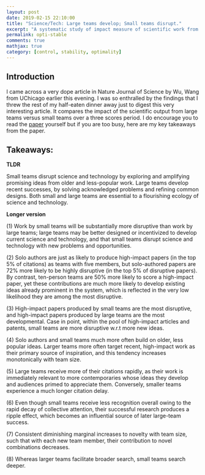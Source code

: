 ```yaml
---
layout: post
date: 2019-02-15 22:10:00
title: "Science/Tech: Large teams develop; Small teams disrupt."
excerpt: "A systematic study of impact measure of scientific work from small teams vs. large teams."
permalink: opti-stable
comments: true
mathjax: true
category: [control, stability, optimality]
---
```


## Introduction

I came across a very dope article in Nature Journal of Science by Wu, Wang from UChicago earlier this evening. I was so enthralled by the findings that I threw the rest of my half-eaten dinner away just to digest this very interesting article. It compares the impact of the scientific output from large teams versus small teams over a three scores period. I do encourage you to read the [paper](https://www.nature.com/articles/s41586-019-0941-9) yourself but if you are too busy, here are my key takeaways from the paper.

## Takeaways:

**TLDR**

Small teams disrupt science and technology by exploring and amplifying promising ideas from older and less-popular work. Large teams develop recent successes, by solving acknowledged problems and refining common designs. Both small and large teams are essential to a flourishing ecology of science and technology.

**Longer version**

(1) Work by small teams will be substantially more disruptive than work by large teams; large teams may be better designed or incentivized to develop current science and technology, and that small teams disrupt science and technology with new problems and opportunities.

(2) Solo authors are just as likely to produce high-impact papers (in the top 5% of citations) as teams with five members, but solo-authored papers are 72% more likely to be highly disruptive (in the top 5% of disruptive papers). By contrast, ten-person teams are 50% more likely to score a high-impact paper, yet these contributions are much more likely to develop existing ideas already prominent in the system, which is reflected in the very low likelihood they are among the most disruptive.

(3) High-impact papers produced by small teams are the most disruptive, and high-impact papers produced by large teams are the most developmental. Case in point, within the pool of high-impact articles and patents, small teams are more disruptive w.r.t more new ideas.

(4) Solo authors and small teams much more often build on older, less popular ideas. Larger
teams more often target recent, high-impact work as their primary source of inspiration, and this tendency increases monotonically with team size.

(5) Large teams receive more of their citations rapidly, as their work is immediately relevant to more contemporaries whose ideas they develop and audiences primed to appreciate them. Conversely, smaller teams experience a much longer citation delay.

(6) Even though small teams receive less recognition overall owing to the rapid decay of collective attention, their successful research produces a ripple effect, which becomes an influential source of later large-team success.

(7) Consistent diminishing marginal increases to novelty with team size, such that with each new team member, their contribution to novel combinations decreases.

(8) Whereas larger teams facilitate broader search, small teams search deeper.
